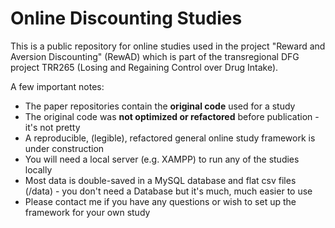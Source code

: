 # Online Discounting Studies

This is a public repository for online studies used in the project "Reward and Aversion Discounting" (RewAD) which is part of the transregional DFG project TRR265 (Losing and Regaining Control over Drug Intake).

A few important notes:
* The paper repositories contain the <b>original code</b> used for a study
* The original code was <b>not optimized or refactored</b> before publication - it's not pretty
* A reproducible, (legible), refactored general online study framework is under construction 
* You will need a local server (e.g. XAMPP) to run any of the studies locally
* Most data is double-saved in a MySQL database and flat csv files (/data) - you don't need a Database but it's much, much easier to use
* Please contact me if you have any questions or wish to set up the framework for your own study

